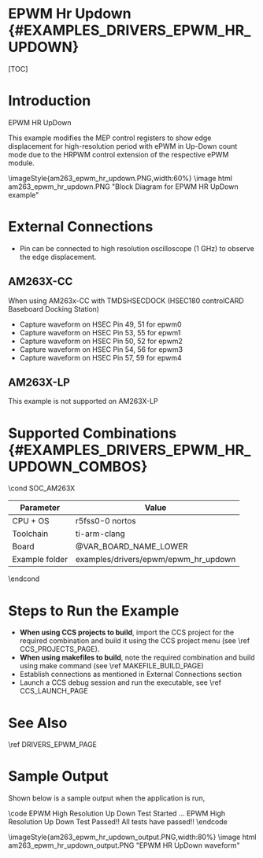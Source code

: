 # EPWM Hr Updown {#EXAMPLES_DRIVERS_EPWM_HR_UPDOWN}

[TOC]

# Introduction

EPWM HR UpDown

This example modifies the MEP control registers to show edge displacement for high-resolution period with ePWM in Up-Down count mode due to the HRPWM control extension of the respective ePWM module.

\imageStyle{am263_epwm_hr_updown.PNG,width:60%}
 \image html am263_epwm_hr_updown.PNG "Block Diagram for EPWM HR UpDown example"

# External Connections

- Pin can be connected to high resolution oscilloscope (1 GHz) to observe the edge displacement.

## AM263X-CC
When using AM263x-CC with TMDSHSECDOCK (HSEC180 controlCARD Baseboard Docking Station)
- Capture waveform on HSEC Pin 49, 51 for epwm0
- Capture waveform on HSEC Pin 53, 55 for epwm1
- Capture waveform on HSEC Pin 50, 52 for epwm2
- Capture waveform on HSEC Pin 54, 56 for epwm3
- Capture waveform on HSEC Pin 57, 59 for epwm4

## AM263X-LP
This example is not supported on AM263X-LP

# Supported Combinations {#EXAMPLES_DRIVERS_EPWM_HR_UPDOWN_COMBOS}

\cond SOC_AM263X

 Parameter      | Value
 ---------------|-----------
 CPU + OS       | r5fss0-0 nortos
 Toolchain      | ti-arm-clang
 Board          | @VAR_BOARD_NAME_LOWER
 Example folder | examples/drivers/epwm/epwm_hr_updown

\endcond



# Steps to Run the Example

- **When using CCS projects to build**, import the CCS project for the required combination
  and build it using the CCS project menu (see \ref CCS_PROJECTS_PAGE).
- **When using makefiles to build**, note the required combination and build using
  make command (see \ref MAKEFILE_BUILD_PAGE)
- Establish connections as mentioned in External Connections section
- Launch a CCS debug session and run the executable, see \ref CCS_LAUNCH_PAGE

# See Also

\ref DRIVERS_EPWM_PAGE

# Sample Output

Shown below is a sample output when the application is run,

\code
EPWM High Resolution Up Down Test Started ...
EPWM High Resolution Up Down Test Passed!!
All tests have passed!!
\endcode

\imageStyle{am263_epwm_hr_updown_output.PNG,width:80%}
 \image html am263_epwm_hr_updown_output.PNG "EPWM HR UpDown waveform"
